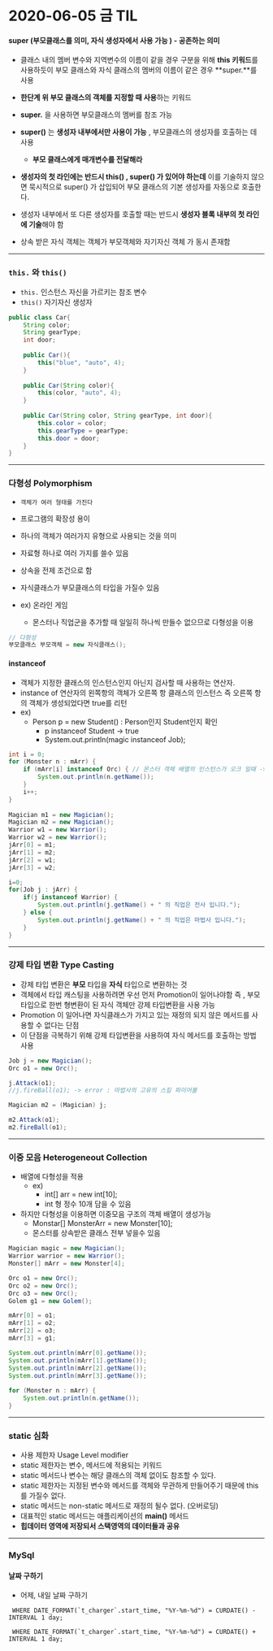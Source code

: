 # 2020-06-05 금 TIL

#### super (부모클래스를 의미, 자식 생성자에서 사용 가능 ) - 공존하는 의미

- 클래스 내의 멤버 변수와 지역변수의 이름이 같을 경우 구분을 위해 **this 키워드**를 사용하듯이 부모 클래스와 자식 클래스의 멤버의 이름이 같은 경우 **super.**를 사용 

- **한단계 위 부모 클래스의 객체를 지정할 때 사용**하는 키워드
- **super.** 을 사용하면 부모클래스의 멤버를 참조 가능
- **super()** 는 **생성자 내부에서만 사용이 가능** , 부모클래스의 생성자를 호출하는 데 사용 
  - **부모 클래스에게 매개변수를 전달해라**
- **생성자의 첫 라인에는 반드시 this() , super() 가 있어야 하는데** 이를 기술하지 않으면 묵시적으로 super() 가 삽입되어 부모 클래스의 기본 생성자를 자동으로 호출한다.
- 생성자 내부에서 또 다른 생성자를 호출할 때는 반드시 **생성자 블록 내부의 첫 라인에 기술**해야 함 

- 상속 받은 자식 객체는 객체가 부모객체와 자기자신 객체 가 동시 존재함

***

### ```this.``` 와 ```this()```

- ```this.```  인스턴스 자신을 가르키는 참조 변수
- ```this()``` 자기자신 생성자  

```java
public class Car{
    String color;
    String gearType;
    int door;
    
    public Car(){   
        this("blue", "auto", 4);
    }
    
    public Car(String color){
        this(color, "auto", 4);
    }
    
    public Car(String color, String gearType, int door){
		this.color = color;
        this.gearType = gearType;
        this.door = door;
    }
}
```

***

### 다형성 Polymorphism

- ```객체가 여러 형태를 가진다``` 
- 프로그램의 확장성 용이 
- 하나의 객체가 여러가지 유형으로 사용되는 것을 의미
- 자료형 하나로 여러 가지를 쓸수 있음 
- 상속을 전제 조건으로 함 
- 자식클래스가 부모클래스의 타입을 가질수 있음 

- ex)  온라인 게임 
  - 몬스터나 직업군을 추가할 때 일일히 하나씩 만들수 없으므로 다형성을 이용

```java
// 다형성
부모클래스 부모객체 = new 자식클래스();
```

#### instanceof

- 객체가 지정한 클래스의 인스턴스인지 아닌지 검사할 때 사용하는 연산자.
- instance of 연산자의 왼쪽항의 객체가 오른쪽 항 클래스의 인스턴스 즉 오른쪽 항의 객체가 생성되었다면 true를 리턴 
- ex)
  - Person p = new Student() : Person인지 Student인지 확인
    - p instanceof Student -> true
    - System.out.println(magic instanceof Job);

```java
int i = 0;
for (Monster n : mArr) {
	if (mArr[i] instanceof Orc) { // 몬스터 객체 배열의 인스턴스가 오크 일때 -> true
		System.out.println(n.getName());				
	}
	i++;
}
    
Magician m1 = new Magician();
Magician m2 = new Magician();		
Warrior w1 = new Warrior();
Warrior w2 = new Warrior();
jArr[0] = m1;
jArr[1] = m2;
jArr[2] = w1;
jArr[3] = w2;

i=0;
for(Job j : jArr) {
    if(j instanceof Warrior) {
        System.out.println(j.getName() + " 의 직업은 전사 입니다.");
    } else {
        System.out.println(j.getName() + " 의 직업은 마법사 입니다.");
    }
}
```



***

### 강제 타입 변환 Type Casting

- 강제 타입 변환은 **부모** 타입을 **자식** 타입으로 변환하는 것
- 객체에서 타입 캐스팅을 사용하려면 우선 먼저 Promotion이 일어나야함  즉 , 부모 타입으로 한번 형변환이 된 자식 객체만 강제 타입변환을 사용 가능 
- Promotion 이 일어나면 자식클래스가 가지고 있는 재정의 되지 않은 메서드를 사용할 수 없다는 단점
- 이 단점을 극복하기 위해 강제 타입변환을 사용하여 자식 메서드를 호출하는 방법 사용 

```java
Job j = new Magician();
Orc o1 = new Orc();

j.Attack(o1);
//j.fireBall(o1); -> error : 마법사의 고유의 스킬 파이어볼

Magician m2 = (Magician) j;

m2.Attack(o1);
m2.fireBall(o1);
```



***

### 이중 모음 Heterogeneout Collection

- 배열에 다형성을 적용
  - ex)
    - int[] arr = new int[10];
    - int 형 정수 10개 담을 수 있음
- 하지만 다형성을 이용하면 이중모음 구조의 객체 배열이 생성가능
  - Monstar[] MonsterArr = new Monster[10];
  - 몬스터를 상속받은 클래스 전부 넣을수 있음 

```java
Magician magic = new Magician();
Warrior warrior = new Warrior();
Monster[] mArr = new Monster[4];

Orc o1 = new Orc();
Orc o2 = new Orc();
Orc o3 = new Orc();
Golem g1 = new Golem();

mArr[0] = o1;
mArr[1] = o2;
mArr[2] = o3;
mArr[3] = g1;

System.out.println(mArr[0].getName());
System.out.println(mArr[1].getName());
System.out.println(mArr[2].getName());
System.out.println(mArr[3].getName());
	
for (Monster n : mArr) {
    System.out.println(n.getName());
}
```



***

### static 심화

- 사용 제한자 Usage Level modifier
- static 제한자는 변수, 메서드에 적용되는 키워드
- static 메서드나 변수는 해당 클래스의 객체 없이도 참조할 수 있다.
- static 제한자는 지정된 변수와 메서드를 객체와 무관하게 만들어주기 때문에 this를 가질수 없다.
- static 메서드는 non-static 메서드로 재정의 될수 없다. (오버로딩)
- 대표적인 static 메서드는 애플리케이션의 **main()** 메서드
- **힙데이터 영역에 저장되서 스택영역의 데이터들과 공유**

***

### MySql 

#### 날짜 구하기

- 어제, 내일 날짜 구하기 

``` WHERE DATE_FORMAT(`t_charger`.start_time, "%Y-%m-%d") = CURDATE() - INTERVAL 1 day;```

``` WHERE DATE_FORMAT(`t_charger`.start_time, "%Y-%m-%d") = CURDATE() + INTERVAL 1 day;```

